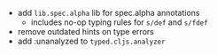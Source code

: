 - add `lib.spec.alpha` lib for spec.alpha annotations
  - includes no-op typing rules for `s/def` and `s/fdef`
- remove outdated hints on type errors
- add :unanalyzed to `typed.cljs.analyzer`
